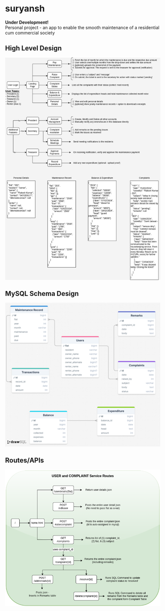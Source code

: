 # suryansh
**Under Development!** <br />
Personal project - an app to enable the smooth maintenance of a residential cum commercial society 

## High Level Design 

<p align="center">
  <img src="./img/HLD and JSON Design.png">
  <br/>
</p>

## MySQL Schema Design 

<p align="center">
  <img src="./img/SQL_Schema.png">
  <br/>
</p>

## Routes/APIs 

<p align="center">
  <img src="./img/User and Complaint Service Routes.png">
  <br/>
</p>
